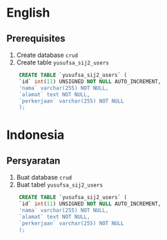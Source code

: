 # English
## Prerequisites

1. Create database `crud`
2. Create table `yusufsa_sij2_users`
```sql
	CREATE TABLE `yusufsa_sij2_users` (
	`id` int(11) UNSIGNED NOT NULL AUTO_INCREMENT,
	'nama` varchar(255) NOT NULL,
	`alamat` text NOT NULL,
	`perkerjaan` varchar(255) NOT NULL
	);
```

# Indonesia
## Persyaratan

1. Buat database `crud`
2. Buat tabel `yusufsa_sij2_users`
```sql
	CREATE TABLE `yusufsa_sij2_users` (
	`id` int(11) UNSIGNED NOT NULL AUTO_INCREMENT,
	'nama` varchar(255) NOT NULL,
	`alamat` text NOT NULL,
	`perkerjaan` varchar(255) NOT NULL
	);
```
